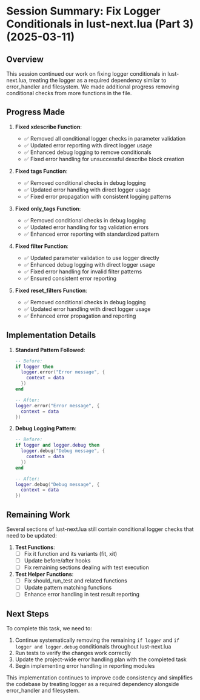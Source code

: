 # Session Summary: Fix Logger Conditionals in lust-next.lua (Part 3) (2025-03-11)

## Overview

This session continued our work on fixing logger conditionals in lust-next.lua, treating the logger as a required dependency similar to error_handler and filesystem. We made additional progress removing conditional checks from more functions in the file.

## Progress Made

1. **Fixed xdescribe Function**:
   - ✅ Removed all conditional logger checks in parameter validation
   - ✅ Updated error reporting with direct logger usage
   - ✅ Enhanced debug logging to remove conditionals
   - ✅ Fixed error handling for unsuccessful describe block creation

2. **Fixed tags Function**:
   - ✅ Removed conditional checks in debug logging
   - ✅ Updated error handling with direct logger usage
   - ✅ Fixed error propagation with consistent logging patterns

3. **Fixed only_tags Function**:
   - ✅ Removed conditional checks in debug logging
   - ✅ Updated error handling for tag validation errors
   - ✅ Enhanced error reporting with standardized pattern

4. **Fixed filter Function**:
   - ✅ Updated parameter validation to use logger directly
   - ✅ Enhanced debug logging with direct logger usage
   - ✅ Fixed error handling for invalid filter patterns
   - ✅ Ensured consistent error reporting

5. **Fixed reset_filters Function**:
   - ✅ Removed conditional checks in debug logging
   - ✅ Updated error handling with direct logger usage
   - ✅ Enhanced error propagation and reporting

## Implementation Details

1. **Standard Pattern Followed**:
   ```lua
   -- Before:
   if logger then
     logger.error("Error message", {
       context = data
     })
   end
   
   -- After:
   logger.error("Error message", {
     context = data
   })
   ```

2. **Debug Logging Pattern**:
   ```lua
   -- Before:
   if logger and logger.debug then
     logger.debug("Debug message", {
       context = data
     })
   end
   
   -- After:
   logger.debug("Debug message", {
     context = data
   })
   ```

## Remaining Work

Several sections of lust-next.lua still contain conditional logger checks that need to be updated:

1. **Test Functions**:
   - [ ] Fix it function and its variants (fit, xit)
   - [ ] Update before/after hooks
   - [ ] Fix remaining sections dealing with test execution

2. **Test Helper Functions**:
   - [ ] Fix should_run_test and related functions
   - [ ] Update pattern matching functions
   - [ ] Enhance error handling in test result reporting

## Next Steps

To complete this task, we need to:

1. Continue systematically removing the remaining `if logger` and `if logger and logger.debug` conditionals throughout lust-next.lua
2. Run tests to verify the changes work correctly
3. Update the project-wide error handling plan with the completed task
4. Begin implementing error handling in reporting modules

This implementation continues to improve code consistency and simplifies the codebase by treating logger as a required dependency alongside error_handler and filesystem.